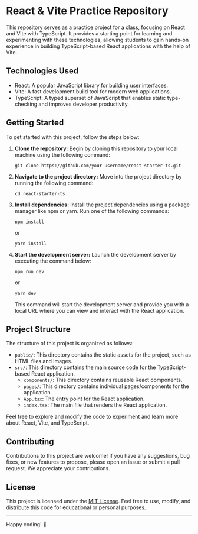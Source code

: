 # React & Vite Practice Repository

This repository serves as a practice project for a class, focusing on React and Vite with TypeScript. It provides a starting point for learning and experimenting with these technologies, allowing students to gain hands-on experience in building TypeScript-based React applications with the help of Vite.

## Technologies Used

- React: A popular JavaScript library for building user interfaces.
- Vite: A fast development build tool for modern web applications.
- TypeScript: A typed superset of JavaScript that enables static type-checking and improves developer productivity.

## Getting Started

To get started with this project, follow the steps below:

1. **Clone the repository:** Begin by cloning this repository to your local machine using the following command:
   ```
   git clone https://github.com/your-username/react-starter-ts.git
   ```

2. **Navigate to the project directory:** Move into the project directory by running the following command:
   ```
   cd react-starter-ts
   ```

3. **Install dependencies:** Install the project dependencies using a package manager like npm or yarn. Run one of the following commands:
   ```
   npm install
   ```
   or
   ```
   yarn install
   ```

4. **Start the development server:** Launch the development server by executing the command below:
   ```
   npm run dev
   ```
   or
   ```
   yarn dev
   ```

   This command will start the development server and provide you with a local URL where you can view and interact with the React application.

## Project Structure

The structure of this project is organized as follows:

- `public/`: This directory contains the static assets for the project, such as HTML files and images.
- `src/`: This directory contains the main source code for the TypeScript-based React application.
  - `components/`: This directory contains reusable React components.
  - `pages/`: This directory contains individual pages/components for the application.
  - `App.tsx`: The entry point for the React application.
  - `index.tsx`: The main file that renders the React application.

Feel free to explore and modify the code to experiment and learn more about React, Vite, and TypeScript.

## Contributing

Contributions to this project are welcome! If you have any suggestions, bug fixes, or new features to propose, please open an issue or submit a pull request. We appreciate your contributions.

## License

This project is licensed under the [MIT License](LICENSE). Feel free to use, modify, and distribute this code for educational or personal purposes.

---

Happy coding! 🚀